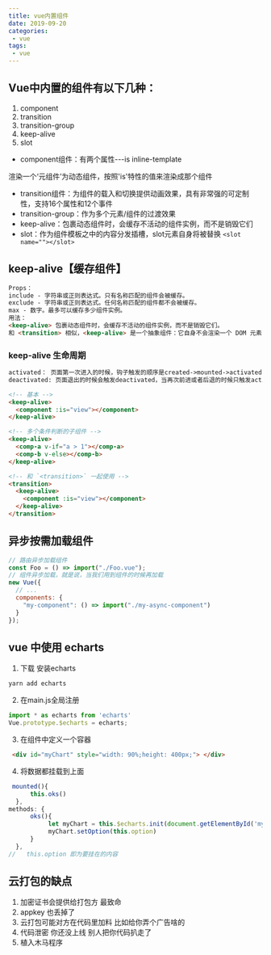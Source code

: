 ```yaml
---
title: vue内置组件
date: 2019-09-20
categories:
 - vue
tags:
 - vue
---
```


## Vue中内置的组件有以下几种：

1. component
2. transition
3. transition-group
4. keep-alive
5. slot
- component组件：有两个属性---is    inline-template

渲染一个‘元组件’为动态组件，按照'is'特性的值来渲染成那个组件
- transition组件：为组件的载入和切换提供动画效果，具有非常强的可定制性，支持16个属性和12个事件
- transition-group：作为多个元素/组件的过渡效果
- keep-alive：包裹动态组件时，会缓存不活动的组件实例，而不是销毁它们
- slot：作为组件模板之中的内容分发插槽，slot元素自身将被替换   `<slot name=""></slot>`

## keep-alive【缓存组件】
```html
Props：
include - 字符串或正则表达式。只有名称匹配的组件会被缓存。
exclude - 字符串或正则表达式。任何名称匹配的组件都不会被缓存。
max - 数字。最多可以缓存多少组件实例。
用法：
<keep-alive> 包裹动态组件时，会缓存不活动的组件实例，而不是销毁它们。
和 <transition> 相似，<keep-alive> 是一个抽象组件：它自身不会渲染一个 DOM 元素，也不会出现在组件的父组件链中。
```
### keep-alive 生命周期
```html
activated： 页面第一次进入的时候，钩子触发的顺序是created->mounted->activated
deactivated: 页面退出的时候会触发deactivated，当再次前进或者后退的时候只触发activated
```
```html
<!-- 基本 -->
<keep-alive>
  <component :is="view"></component>
</keep-alive>

<!-- 多个条件判断的子组件 -->
<keep-alive>
  <comp-a v-if="a > 1"></comp-a>
  <comp-b v-else></comp-b>
</keep-alive>

<!-- 和 `<transition>` 一起使用 -->
<transition>
  <keep-alive>
    <component :is="view"></component>
  </keep-alive>
</transition>
```
## 异步按需加载组件
```js
// 路由异步加载组件
const Foo = () => import("./Foo.vue");
// 组件异步加载，就是说，当我们用到组件的时候再加载
new Vue({
  // ...
  components: {
    "my-component": () => import("./my-async-component")
  }
});
```
## vue 中使用 echarts
1. 下载 安装echarts
```js
yarn add echarts 
```
2. 在main.js全局注册
```js
import * as echarts from 'echarts'
Vue.prototype.$echarts = echarts;
```
3. 在组件中定义一个容器
```html
 <div id="myChart" style="width: 90%;height: 400px;"> </div>
```
4. 将数据都挂载到上面
```js
 mounted(){
      this.oks()
  },
methods: {
      oks(){
           let myChart = this.$echarts.init(document.getElementById('myChart'))
           myChart.setOption(this.option)
      }
  },
//   this.option 即为要挂在的内容
```

## 云打包的缺点
1. 加密证书会提供给打包方  最致命
2. appkey 也丢掉了
3. 云打包可能对方在代码里加料 比如给你弄个广告啥的
4. 代码泄密   你还没上线  别人把你代码扒走了  
5. 植入木马程序

